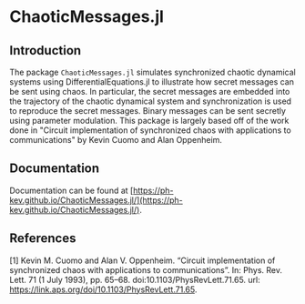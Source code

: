 # ChaoticMessages.jl

## Introduction
The package `ChaoticMessages.jl` simulates synchronized chaotic dynamical systems using DifferentialEquations.jl to illustrate how secret messages can be sent using chaos. In particular, the secret messages are embedded into the trajectory of the chaotic dynamical system and synchronization is used to reproduce the secret messages. Binary messages can be sent secretly using parameter modulation. This package is largely based off of the work done in "Circuit implementation of synchronized chaos with applications to communications" by Kevin Cuomo and Alan Oppenheim. 

## Documentation
Documentation can be found at [https://ph-kev.github.io/ChaoticMessages.jl/](https://ph-kev.github.io/ChaoticMessages.jl/).

## References 
[1] Kevin M. Cuomo and Alan V. Oppenheim. “Circuit implementation of synchronized chaos with applications to communications”. In: Phys. Rev. Lett. 71 (1 July 1993), pp. 65–68. doi:10.1103/PhysRevLett.71.65. url: https://link.aps.org/doi/10.1103/PhysRevLett.71.65.
